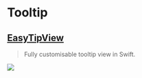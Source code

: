 Tooltip
==

[EasyTipView](https://github.com/teodorpatras/EasyTipView)
--
> Fully customisable tooltip view in Swift.

![](https://raw.githubusercontent.com/teodorpatras/EasyTipView/master/assets/easytipview.gif)
